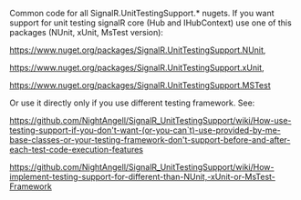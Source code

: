 ﻿Common code for all SignalR.UnitTestingSupport.* nugets. If you want support for unit testing signalR core (Hub and IHubContext) use one of this packages (NUnit, xUnit, MsTest version): 

https://www.nuget.org/packages/SignalR.UnitTestingSupport.NUnit,

https://www.nuget.org/packages/SignalR.UnitTestingSupport.xUnit, 

https://www.nuget.org/packages/SignalR.UnitTestingSupport.MSTest


Or use it directly only if you use different testing framework. See:

https://github.com/NightAngell/SignalR_UnitTestingSupport/wiki/How-use-testing-support-if-you-don't-want-(or-you-can`t)-use-provided-by-me-base-classes-or-your-testing-framework-don't-support-before-and-after-each-test-code-execution-features

https://github.com/NightAngell/SignalR_UnitTestingSupport/wiki/How-implement-testing-support-for-different-than-NUnit,-xUnit-or-MsTest-Framework
